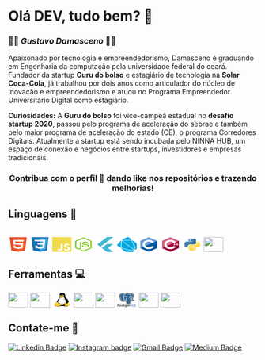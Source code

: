<h1> Olá DEV, tudo bem? 🖖 </h1>

### 👨‍🎓 **_Gustavo Damasceno_** 👨‍🎓

Apaixonado por tecnologia e empreendedorismo, Damasceno é graduando em Engenharia da computação pela universidade federal do ceará. Fundador da startup **Guru do bolso** e estagiário de tecnologia na **Solar Coca-Cola**, já trabalhou por dois anos como articulador do núcleo de inovação e empreendedorismo e atuou no Programa Empreendedor Universitário Digital como estagiário.

**Curiosidades:** A **Guru do bolso** foi vice-campeã estadual no **desafio startup 2020**, passou pelo programa de aceleração do sebrae e também pelo maior programa de aceleração do estado (CE), o programa Corredores Digitais. Atualmente a startup está sendo incubada pelo NINNA HUB, um espaço de conexão e negócios entre startups, investidores e empresas tradicionais.

<div align="center">
  
  ### Contribua com o perfil 🤩 dando like nos repositórios e trazendo melhorias!
</div>

## Linguagens 📖
<div style="display: inline_block"><br>
  <img align="center"  height="30" width="40" src="https://raw.githubusercontent.com/devicons/devicon/master/icons/html5/html5-original.svg">
  <img align="center"  height="30" width="40" src="https://raw.githubusercontent.com/devicons/devicon/master/icons/css3/css3-original.svg">
  <img align="center"  height="30" width="40" src="https://raw.githubusercontent.com/devicons/devicon/master/icons/javascript/javascript-plain.svg">
  <img align="center"  height="30" width="40" src="https://raw.githubusercontent.com/devicons/devicon/master/icons/nodejs/nodejs-plain.svg">
  <img align="center"  height="30" width="40" src="https://raw.githubusercontent.com/devicons/devicon/master/icons/flutter/flutter-plain.svg">
  <img align="center"  height="30" width="40" src="https://raw.githubusercontent.com/devicons/devicon/master/icons/dart/dart-plain.svg">
  <img align="center"  height="30" width="40" src="https://raw.githubusercontent.com/devicons/devicon/master/icons/c/c-original.svg">
  <img align="center"  height="30" width="40" src="https://raw.githubusercontent.com/devicons/devicon/master/icons/cplusplus/cplusplus-original.svg">
  <img align="center"  height="30" width="40" src="https://raw.githubusercontent.com/devicons/devicon/master/icons/python/python-original.svg">
  <img align="center"  height="30" width="40" src="https://dg8krxphbh767.cloudfront.net/tracks/abap.svg">
  
## Ferramentas 💻
<img align="center"  height="30" width="40" src="https://img.icons8.com/color/344/sap.png">
<img align="center"  height="30" width="40" src="https://img.icons8.com/color/344/figma--v1.png">
<img align="center"  height="30" width="40" src="https://raw.githubusercontent.com/devicons/devicon/master/icons/linux/linux-original.svg">
<img align="center"  height="30" width="40" src="https://www.alwaysinnovating.com/images/beagleboard.png">
<img align="center"  height="30" width="40" src="https://img.icons8.com/color/480/raspberry-pi.png">
<img align="center"  height="30" width="40" src="https://raw.githubusercontent.com/devicons/devicon/master/icons/postgresql/postgresql-original-wordmark.svg">
<img align="center"  height="30" width="40" src="https://cdn.icon-icons.com/icons2/2415/PNG/512/mongodb_plain_wordmark_logo_icon_146423.png">
<img align="center"  height="30" width="40" src="https://i0.wp.com/www.inflectra.com/Images/Logos/Microsoft-Azure-DevOps.png?resize=246%2C140&ssl=1">

  
 ##  Contate-me :speech_balloon:
[![Linkedin Badge](https://img.shields.io/badge/-LinkedIn-blue?style=flat-square&logo=Linkedin&logoColor=white&link=https://www.linkedin.com/in/gustavo-damasceno-650796163/)](https://www.linkedin.com/in/gustavo-damasceno-650796163/)
[![Instagram badge](https://img.shields.io/badge/-Instagram-dc5273?style=flat-square&logo=Instagram&logoColor=white&link=https://www.instagram.com/gudamasc)](https://www.instagram.com/gudamasc/)
[![Gmail Badge](https://img.shields.io/badge/-Gmail-c14438?style=flat-square&logo=Gmail&logoColor=white&link=mailto:eng.damasceno@alu.ufc.br)](mailto:eng.damasceno@alu.ufc.br)
[![Medium Badge](https://img.shields.io/badge/medium-%2312100E.svg?&style=flat-square&logo=medium&logoColor=white&link=https://medium.com/@eng.damasceno)](https://medium.com/@eng.damasceno)

<!--
**GustavoDamasceno/GustavoDamasceno** is a ✨ _special_ ✨ repository because its `README.md` (this file) appears on your GitHub profile.

Here are some ideas to get you started:

- 🔭 I’m currently working on ...
- 🌱 I’m currently learning ...
- 👯 I’m looking to collaborate on ...
- 🤔 I’m looking for help with ...
- 💬 Ask me about ...
- 📫 How to reach me: ...
- 😄 Pronouns: ...
- ⚡ Fun fact: ...
-->
